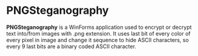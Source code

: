 # PNGSteganography
**PNGSteganography** is a WinForms application used to encrypt or decrypt text into/from images with .png extension. 
It uses last bit of every color of every pixel in image and change it sequence to hide ASCII characters, so every 9 last bits are a binary
coded ASCII character.
